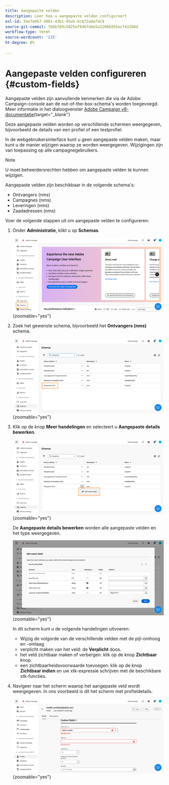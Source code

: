 ```yaml
---
title: Aangepaste velden
description: Leer hoe u aangepaste velden configureert
exl-id: 34e7e0b7-3981-43b1-95a5-6c672adafdc9
source-git-commit: 7b6b769c5825ef046fd4e5a1206b955ecf432b0d
workflow-type: tm+mt
source-wordcount: '225'
ht-degree: 0%

---
```


# Aangepaste velden configureren {#custom-fields}

Aangepaste velden zijn aanvullende kenmerken die via de Adobe Campaign-console aan de out-of-the-box-schema&#39;s worden toegevoegd. Meer informatie in het dialoogvenster [Adobe Campaign v8-documentatie](https://experienceleague.adobe.com/docs/campaign/campaign-v8/developer/shemas-forms/extend-schema.html){target="_blank"}

Deze aangepaste velden worden op verschillende schermen weergegeven, bijvoorbeeld de details van een profiel of een testprofiel.

In de webgebruikersinterface kunt u geen aangepaste velden maken, maar kunt u de manier wijzigen waarop ze worden weergegeven. Wijzigingen zijn van toepassing op alle campagnegebruikers.

>[!NOTE]
>
>U moet beheerdersrechten hebben om aangepaste velden te kunnen wijzigen.

Aangepaste velden zijn beschikbaar in de volgende schema&#39;s:

* Ontvangers (nms)
* Campagnes (nms)
* Leveringen (nms)
* Zaadadressen (nms)

Voer de volgende stappen uit om aangepaste velden te configureren:

1. Onder **Administratie**, klikt u op **Schemas**.

   ![](assets/custom-fields.png){zoomable="yes"}

1. Zoek het gewenste schema, bijvoorbeeld het **Ontvangers (nms)** schema.

   ![](assets/custom-fields2.png){zoomable="yes"}

1. Klik op de knop **Meer handelingen** en selecteert u **Aangepaste details bewerken**.

   ![](assets/custom-fields3.png){zoomable="yes"}

   De **Aangepaste details bewerken** worden alle aangepaste velden en het type weergegeven.

   ![](assets/custom-fields4.png){zoomable="yes"}

   In dit scherm kunt u de volgende handelingen uitvoeren:

   * Wijzig de volgorde van de verschillende velden met de pijl-omhoog en -omlaag.
   * verplicht maken van het veld: de **Verplicht** doos.
   * het veld zichtbaar maken of verbergen: klik op de knop **Zichtbaar** knop.
   * een zichtbaarheidsvoorwaarde toevoegen: klik op de knop **Zichtbaar indien** en uw xtk-expressie schrijven met de beschikbare xtk-functies.

1. Navigeer naar het scherm waarop het aangepaste veld wordt weergegeven. In ons voorbeeld is dit het scherm met profieldetails.

   ![](assets/custom-fields5.png){zoomable="yes"}
